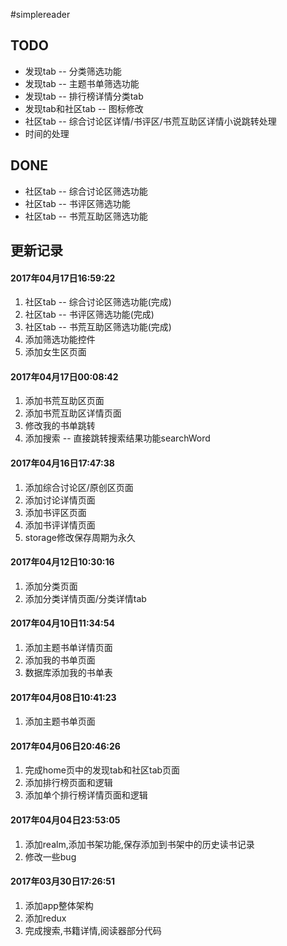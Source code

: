 #simplereader

## TODO
* 发现tab -- 分类筛选功能
* 发现tab -- 主题书单筛选功能
* 发现tab -- 排行榜详情分类tab
* 发现tab和社区tab -- 图标修改
* 社区tab -- 综合讨论区详情/书评区/书荒互助区详情小说跳转处理
* 时间的处理

## DONE
* 社区tab -- 综合讨论区筛选功能
* 社区tab -- 书评区筛选功能
* 社区tab -- 书荒互助区筛选功能

## 更新记录

#### 2017年04月17日16:59:22
1. 社区tab -- 综合讨论区筛选功能(完成)
2. 社区tab -- 书评区筛选功能(完成)
3. 社区tab -- 书荒互助区筛选功能(完成)
4. 添加筛选功能控件
5. 添加女生区页面

#### 2017年04月17日00:08:42
1. 添加书荒互助区页面
2. 添加书荒互助区详情页面
3. 修改我的书单跳转
4. 添加搜索 -- 直接跳转搜索结果功能searchWord

#### 2017年04月16日17:47:38
1. 添加综合讨论区/原创区页面
2. 添加讨论详情页面
3. 添加书评区页面
4. 添加书评详情页面
5. storage修改保存周期为永久

#### 2017年04月12日10:30:16
1. 添加分类页面
2. 添加分类详情页面/分类详情tab

#### 2017年04月10日11:34:54
1. 添加主题书单详情页面
2. 添加我的书单页面
3. 数据库添加我的书单表

#### 2017年04月08日10:41:23

1. 添加主题书单页面

#### 2017年04月06日20:46:26

1. 完成home页中的发现tab和社区tab页面
2. 添加排行榜页面和逻辑
3. 添加单个排行榜详情页面和逻辑

#### 2017年04月04日23:53:05

1. 添加realm,添加书架功能,保存添加到书架中的历史读书记录
2. 修改一些bug

#### 2017年03月30日17:26:51

1. 添加app整体架构
2. 添加redux
3. 完成搜索,书籍详情,阅读器部分代码